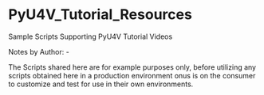 # PyU4V_Tutorial_Resources
Sample Scripts Supporting PyU4V Tutorial Videos


Notes by Author: - 

The Scripts shared here are for example purposes only, before utilizing any scripts obtained here in a production environment onus is on the consumer to customize and test for use in their own environments.
